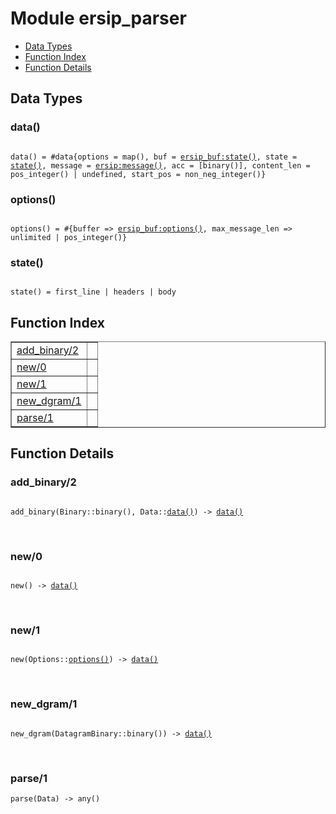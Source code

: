 

# Module ersip_parser #
* [Data Types](#types)
* [Function Index](#index)
* [Function Details](#functions)

<a name="types"></a>

## Data Types ##




### <a name="type-data">data()</a> ###


<pre><code>
data() = #data{options = map(), buf = <a href="ersip_buf.md#type-state">ersip_buf:state()</a>, state = <a href="#type-state">state()</a>, message = <a href="ersip.md#type-message">ersip:message()</a>, acc = [binary()], content_len = pos_integer() | undefined, start_pos = non_neg_integer()}
</code></pre>




### <a name="type-options">options()</a> ###


<pre><code>
options() = #{buffer =&gt; <a href="ersip_buf.md#type-options">ersip_buf:options()</a>, max_message_len =&gt; unlimited | pos_integer()}
</code></pre>




### <a name="type-state">state()</a> ###


<pre><code>
state() = first_line | headers | body
</code></pre>

<a name="index"></a>

## Function Index ##


<table width="100%" border="1" cellspacing="0" cellpadding="2" summary="function index"><tr><td valign="top"><a href="#add_binary-2">add_binary/2</a></td><td></td></tr><tr><td valign="top"><a href="#new-0">new/0</a></td><td></td></tr><tr><td valign="top"><a href="#new-1">new/1</a></td><td></td></tr><tr><td valign="top"><a href="#new_dgram-1">new_dgram/1</a></td><td></td></tr><tr><td valign="top"><a href="#parse-1">parse/1</a></td><td></td></tr></table>


<a name="functions"></a>

## Function Details ##

<a name="add_binary-2"></a>

### add_binary/2 ###

<pre><code>
add_binary(Binary::binary(), Data::<a href="#type-data">data()</a>) -&gt; <a href="#type-data">data()</a>
</code></pre>
<br />

<a name="new-0"></a>

### new/0 ###

<pre><code>
new() -&gt; <a href="#type-data">data()</a>
</code></pre>
<br />

<a name="new-1"></a>

### new/1 ###

<pre><code>
new(Options::<a href="#type-options">options()</a>) -&gt; <a href="#type-data">data()</a>
</code></pre>
<br />

<a name="new_dgram-1"></a>

### new_dgram/1 ###

<pre><code>
new_dgram(DatagramBinary::binary()) -&gt; <a href="#type-data">data()</a>
</code></pre>
<br />

<a name="parse-1"></a>

### parse/1 ###

`parse(Data) -> any()`

